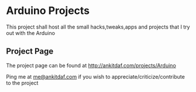 Arduino Projects
================

This project shall host all the small hacks,tweaks,apps and projects that I try out with the Arduino

Project Page
------------

The project page can be found at http://ankitdaf.com/projects/Arduino

Ping me at me@ankitdaf.com if you wish to appreciate/criticize/contribute to the project
